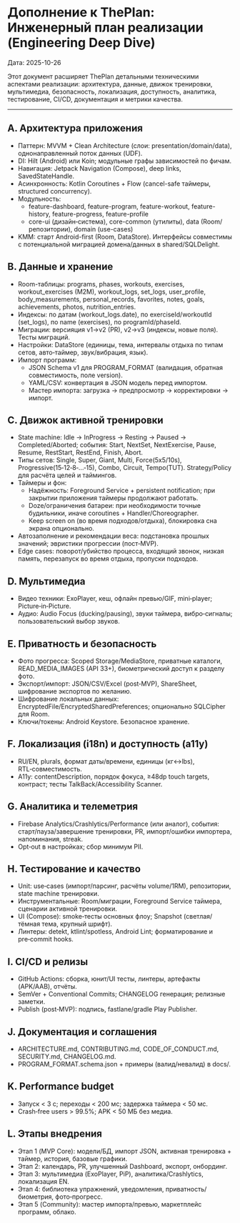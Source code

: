 # Дополнение к ThePlan: Инженерный план реализации (Engineering Deep Dive)

Дата: 2025-10-26

Этот документ расширяет ThePlan детальными техническими аспектами реализации: архитектура, данные, движок тренировки, мультимедиа, безопасность, локализация, доступность, аналитика, тестирование, CI/CD, документация и метрики качества.

---

## A. Архитектура приложения
- Паттерн: MVVM + Clean Architecture (слои: presentation/domain/data), однонаправленный поток данных (UDF).
- DI: Hilt (Android) или Koin; модульные графы зависимостей по фичам.
- Навигация: Jetpack Navigation (Compose), deep links, SavedStateHandle.
- Асинхронность: Kotlin Coroutines + Flow (cancel-safe таймеры, structured concurrency).
- Модульность:
  - feature-dashboard, feature-program, feature-workout, feature-history, feature-progress, feature-profile
  - core-ui (дизайн‑система), core-common (утилиты), data (Room/репозитории), domain (use-cases)
- KMM: старт Android-first (Room, DataStore). Интерфейсы совместимы с потенциальной миграцией домена/данных в shared/SQLDelight.

## B. Данные и хранение
- Room-таблицы: programs, phases, workouts, exercises, workout_exercises (M2M), workout_logs, set_logs, user_profile, body_measurements, personal_records, favorites, notes, goals, achievements, photos, nutrition_entries.
- Индексы: по датам (workout_logs.date), по exerciseId/workoutId (set_logs), по name (exercises), по programId/phaseId.
- Миграции: версияция v1→v2 (PR), v2→v3 (индексы, новые поля). Тесты миграций.
- Настройки: DataStore (единицы, тема, интервалы отдыха по типам сетов, авто‑таймер, звук/вибрация, язык). 
- Импорт программ:
  - JSON Schema v1 для PROGRAM_FORMAT (валидация, обратная совместимость, поле version).
  - YAML/CSV: конвертация в JSON модель перед импортом.
  - Мастер импорта: загрузка → предпросмотр → корректировки → импорт.

## C. Движок активной тренировки
- State machine: Idle → InProgress → Resting → Paused → Completed/Aborted; события: Start, NextSet, NextExercise, Pause, Resume, RestStart, RestEnd, Finish, Abort.
- Типы сетов: Single, Super, Giant, Multi, Force(5x5/10s), Progressive(15‑12‑8‑…‑15), Combo, Circuit, Tempo(TUT). Strategy/Policy для расчёта целей и таймингов.
- Таймеры и фон:
  - Надёжность: Foreground Service + persistent notification; при закрытии приложения таймеры продолжают работать.
  - Doze/ограничения батареи: при необходимости точные будильники, иначе coroutines + Handler/Choreographer.
  - Keep screen on (во время подходов/отдыха), блокировка сна экрана опционально.
- Автозаполнение и рекомендации веса: подстановка прошлых значений; эвристики прогрессии (пост‑MVP).
- Edge cases: поворот/убийство процесса, входящий звонок, низкая память, перезапуск во время отдыха, пропуски подходов.

## D. Мультимедиа
- Видео техники: ExoPlayer, кеш, офлайн превью/GIF, mini‑player; Picture‑in‑Picture.
- Аудио: Audio Focus (ducking/pausing), звуки таймера, вибро‑сигналы; пользовательский выбор звуков.

## E. Приватность и безопасность
- Фото прогресса: Scoped Storage/MediaStore, приватные каталоги, READ_MEDIA_IMAGES (API 33+), биометрический доступ к разделу фото.
- Экспорт/импорт: JSON/CSV/Excel (post‑MVP), ShareSheet, шифрование экспортов по желанию.
- Шифрование локальных данных: EncryptedFile/EncryptedSharedPreferences; опционально SQLCipher для Room.
- Ключи/токены: Android Keystore. Безопасное хранение.

## F. Локализация (i18n) и доступность (a11y)
- RU/EN, plurals, формат даты/времени, единицы (кг↔lbs), RTL‑совместимость.
- A11y: contentDescription, порядок фокуса, ≥48dp touch targets, контраст; тесты TalkBack/Accessibility Scanner.

## G. Аналитика и телеметрия
- Firebase Analytics/Crashlytics/Performance (или аналог), события: старт/пауза/завершение тренировки, PR, импорт/ошибки импортера, напоминания, streak.
- Opt‑out в настройках; сбор минимум PII.

## H. Тестирование и качество
- Unit: use‑cases (импорт/парсинг, расчёты volume/1RM), репозитории, state machine тренировки.
- Инструментальные: Room/миграции, Foreground Service таймера, сценарии активной тренировки.
- UI (Compose): smoke‑тесты основных флоу; Snapshot (светлая/тёмная тема, крупный шрифт).
- Линтеры: detekt, ktlint/spotless, Android Lint; форматирование и pre‑commit hooks.

## I. CI/CD и релизы
- GitHub Actions: сборка, юнит/UI тесты, линтеры, артефакты (APK/AAB), отчёты.
- SemVer + Conventional Commits; CHANGELOG генерация; релизные заметки.
- Publish (post‑MVP): подпись, fastlane/gradle Play Publisher.

## J. Документация и соглашения
- ARCHITECTURE.md, CONTRIBUTING.md, CODE_OF_CONDUCT.md, SECURITY.md, CHANGELOG.md.
- PROGRAM_FORMAT.schema.json + примеры (валид/невалид) в docs/.

## K. Performance budget
- Запуск < 3 с; переходы < 200 мс; задержка таймера < 50 мс.
- Crash‑free users > 99.5%; APK < 50 МБ без медиа.

## L. Этапы внедрения
- Этап 1 (MVP Core): модели/БД, импорт JSON, активная тренировка + таймер, история, базовые графики.
- Этап 2: календарь, PR, улучшенный Dashboard, экспорт, онбординг.
- Этап 3: мультимедиа (ExoPlayer, PiP), аналитика/Crashlytics, локализация EN.
- Этап 4: библиотека упражнений, уведомления, приватность/биометрия, фото‑прогресс.
- Этап 5 (Community): мастер импорта/превью, маркетплейс программ, облако.

